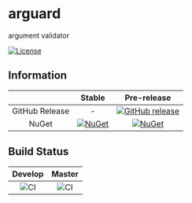 # arguard
argument validator

[![License](http://img.shields.io/:license-mit-blue.svg)](https://github.com/eoehen/arguard/blob/master/LICENSE)

## Information

| | Stable | Pre-release |
|:--:|:--:|:--:|
|GitHub Release|-|[![GitHub release](https://img.shields.io/github/release/eoehen/arguard.svg)](https://github.com/eoehen/arguard/releases/latest)|
|NuGet|[![NuGet](https://img.shields.io/nuget/v/oehen.arguard.svg)](https://www.nuget.org/packages/oehen.arguard)|[![NuGet](https://img.shields.io/nuget/vpre/oehen.arguard.svg)](https://www.nuget.org/packages/oehen.arguard)|

## Build Status

|Develop|Master|
|:--:|:--:|
|![CI](https://github.com/eoehen/arguard/workflows/CI/badge.svg?branch=develop)|![CI](https://github.com/eoehen/arguard/workflows/CI/badge.svg?branch=master)|
